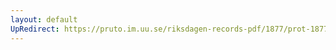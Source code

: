 ```yaml
---
layout: default
UpRedirect: https://pruto.im.uu.se/riksdagen-records-pdf/1877/prot-1877--ak--002/prot-1877--ak--002_008.pdf
---
```

